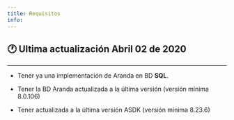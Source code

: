 ```yaml
---
title: Requisitos
info:
---
```

## 🕐 Ultima actualización Abril 02 de 2020
<hr>





-   Tener ya una implementación de Aranda en BD **SQL**. 

-   Tener la BD Aranda actualizada a la última versión (versión mínima 8.0.106) 

-   Tener actualizada a la última versión ASDK (versión mínima 8.23.6) 
